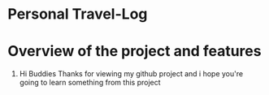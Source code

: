# Personal Travel-Log 
# Overview of the project and features 
1. Hi Buddies Thanks for viewing my github project and i hope you're going to learn something from this project 
